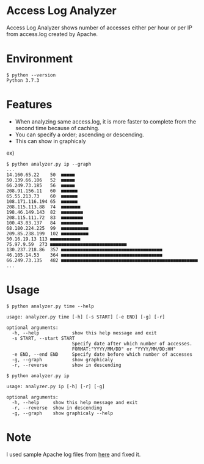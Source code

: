 # Access Log Analyzer
Access Log Analyzer shows number of accesses either per hour or per IP from access.log created by Apache.

# Environment

```
$ python --version
Python 3.7.3
```

# Features

- When analyzing same access.log, it is more faster to complete from the second time because of caching.
- You can specify a order; ascending or descending.
- This can show in graphicaly

ex)
```
$ python analyzer.py ip --graph
...
14.160.65.22	50	■■■■■
50.139.66.106	52	■■■■■
66.249.73.185	56	■■■■■
208.91.156.11	60	■■■■■■
65.55.213.73	60	■■■■■■
108.171.116.194	65	■■■■■■
208.115.113.88	74	■■■■■■■
198.46.149.143	82	■■■■■■■■
208.115.111.72	83	■■■■■■■■
100.43.83.137	84	■■■■■■■■
68.180.224.225	99	■■■■■■■■■■
209.85.238.199	102	■■■■■■■■■■
50.16.19.13	113	■■■■■■■■■■■
75.97.9.59	273	■■■■■■■■■■■■■■■■■■■■■■■■■■■■
130.237.218.86	357	■■■■■■■■■■■■■■■■■■■■■■■■■■■■■■■■■■■■■
46.105.14.53	364	■■■■■■■■■■■■■■■■■■■■■■■■■■■■■■■■■■■■■
66.249.73.135	482	■■■■■■■■■■■■■■■■■■■■■■■■■■■■■■■■■■■■■■■■■■■■■■■■■■
...
```

# Usage

```
$ python analyzer.py time --help

usage: analyzer.py time [-h] [-s START] [-e END] [-g] [-r]

optional arguments:
  -h, --help            show this help message and exit
  -s START, --start START
                        Specify date after which number of accesses.
                        FORMAT:"YYYY/MM/DD" or "YYYY/MM/DD:HH"
  -e END, --end END     Specify date before which number of accesses
  -g, --graph           show graphicaly
  -r, --reverse         show in descending
```

```
$ python analyzer.py ip

usage: analyzer.py ip [-h] [-r] [-g]

optional arguments:
  -h, --help     show this help message and exit
  -r, --reverse  show in descending
  -g, --graph    show graphicaly --help
```

# Note
I used sample Apache log files from [here](https://raw.githubusercontent.com/elastic/examples/master/Common%20Data%20Formats/apache_logs/apache_logs) and fixed it.
